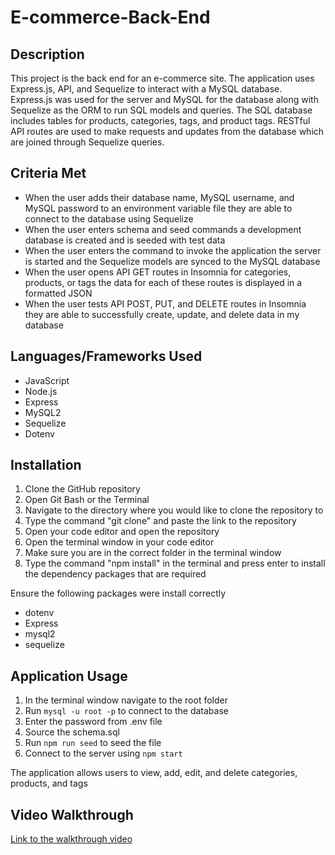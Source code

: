 # E-commerce-Back-End
## Description
This project is the back end for an e-commerce site. The application uses Express.js, API, and Sequelize to interact with a MySQL database. Express.js was used for the server and MySQL for the database along with Sequelize as the ORM to run SQL models and queries. The SQL database includes tables for products, categories, tags, and product tags. RESTful API routes are used to make requests and updates from the database which are joined through Sequelize queries.

## Criteria Met
- When the user adds their database name, MySQL username, and MySQL password to an environment variable file they are able to connect to the database using Sequelize
- When the user enters schema and seed commands a development database is created and is seeded with test data
- When the user enters the command to invoke the application the server is started and the Sequelize models are synced to the MySQL database
- When the user opens API GET routes in Insomnia for categories, products, or tags the data for each of these routes is displayed in a formatted JSON
- When the user tests API POST, PUT, and DELETE routes in Insomnia they are able to successfully create, update, and delete data in my database

## Languages/Frameworks Used
- JavaScript
- Node.js
- Express
- MySQL2
- Sequelize
- Dotenv

## Installation
1. Clone the GitHub repository
2. Open Git Bash or the Terminal
3. Navigate to the directory where you would like to clone the repository to
4. Type the command "git clone" and paste the link to the repository
5. Open your code editor and open the repository
6. Open the terminal window in your code editor
7. Make sure you are in the correct folder in the terminal window
8. Type the command "npm install" in the terminal and press enter to install the dependency packages that are required

Ensure the following packages were install correctly
* dotenv
* Express
* mysql2
* sequelize

## Application Usage
1. In the terminal window navigate to the root folder
2. Run `mysql -u root -p` to connect to the database
3. Enter the password from .env file
4. Source the schema.sql
5. Run `npm run seed` to seed the file
6. Connect to the server using `npm start`

The application allows users to view, add, edit, and delete categories, products, and tags

## Video Walkthrough
[Link to the walkthrough video]()
